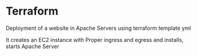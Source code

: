 # Terraform 
Deployment of a website in Apache Servers using terraform template yml 

It creates an EC2 instance with Proper ingress and egress and installs, starts Apache Server
